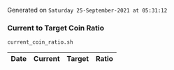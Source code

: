 Generated on `Saturday 25-September-2021 at 05:31:12`

### Current to Target Coin Ratio
`current_coin_ratio.sh`

Date|Current|Target|Ratio
---|---|---|---
